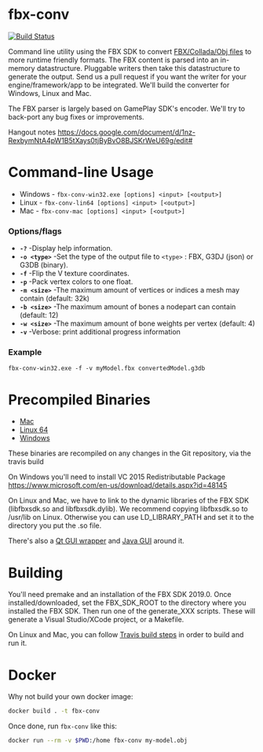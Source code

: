 fbx-conv
========

[![Build Status](https://travis-ci.org/libgdx/fbx-conv.svg?branch=master)](https://travis-ci.org/libgdx/fbx-conv)

Command line utility using the FBX SDK to convert [FBX/Collada/Obj files](http://docs.autodesk.com/FBX/2014/ENU/FBX-SDK-Documentation/files/GUID-0B122E01-7DB8-48E3-AADA-5E85A197FEE1.htm)
to more runtime friendly formats. The FBX content is parsed into an
in-memory datastructure. Pluggable writers then take this datastructure
to generate the output. Send us a pull request if you want the writer
for your engine/framework/app to be integrated. We'll build the
converter for Windows, Linux and Mac.

The FBX parser is largely based on GamePlay SDK's encoder. We'll try to
back-port any bug fixes or improvements.

Hangout notes https://docs.google.com/document/d/1nz-RexbymNtA4pW1B5tXays0tjByBvO8BJSKrWeU69g/edit#

Command-line Usage
====================
*   Windows - `fbx-conv-win32.exe [options] <input> [<output>]`
*   Linux - `fbx-conv-lin64 [options] <input> [<output>]`
*   Mac - `fbx-conv-mac [options] <input> [<output>]`

### Options/flags
*   **`-?`**				-Display help information.
*   **`-o <type>`**			-Set the type of the output file to `<type>` : FBX, G3DJ (json) or G3DB (binary).
*   **`-f`**				-Flip the V texture coordinates.
*   **`-p`**				-Pack vertex colors to one float.
*   **`-m <size>`**			-The maximum amount of vertices or indices a mesh may contain (default: 32k)
*   **`-b <size>`**			-The maximum amount of bones a nodepart can contain (default: 12)
*   **`-w <size>`**			-The maximum amount of bone weights per vertex (default: 4)
*   **`-v`**				-Verbose: print additional progress information

### Example
`fbx-conv-win32.exe -f -v myModel.fbx convertedModel.g3db`

Precompiled Binaries
====================

* [Mac](https://fbx-conv.s3.eu-west-2.amazonaws.com/mac/fbx-conv-mac.zip)
* [Linux 64](https://fbx-conv.s3.eu-west-2.amazonaws.com/linux/fbx-conv-linux.zip)
* [Windows](https://fbx-conv.s3.eu-west-2.amazonaws.com/win/fbx-conv.exe)


These binaries are recompiled on any changes in the Git repository, via the travis build

On Windows you'll need to install VC 2015 Redistributable Package https://www.microsoft.com/en-us/download/details.aspx?id=48145

On Linux and Mac, we have to link to the dynamic libraries of the FBX SDK (libfbxsdk.so and libfbxsdk.dylib). We recommend copying libfbxsdk.so
to /usr/lib on Linux. Otherwise you can use LD_LIBRARY_PATH and set it to the directory you put the .so file.

There's also a [Qt GUI wrapper](https://github.com/Reydw/Fbx-Converter-GUI) and [Java GUI](https://github.com/ASneakyFox/libgdx-fbxconv-gui) around it.

Building
========
You'll need premake and an installation of the FBX SDK 2019.0. Once installed/downloaded, set the
FBX_SDK_ROOT to the directory where you installed the FBX SDK. Then run one of the
generate_XXX scripts. These will generate a Visual Studio/XCode project, or a Makefile.

On Linux and Mac, you can follow [Travis build steps](.travis.yml) in order to build and run it.

Docker
======
Why not build your own docker image:

```bash
docker build . -t fbx-conv
```

Once done, run `fbx-conv` like this:

```bash
docker run --rm -v $PWD:/home fbx-conv my-model.obj
```
